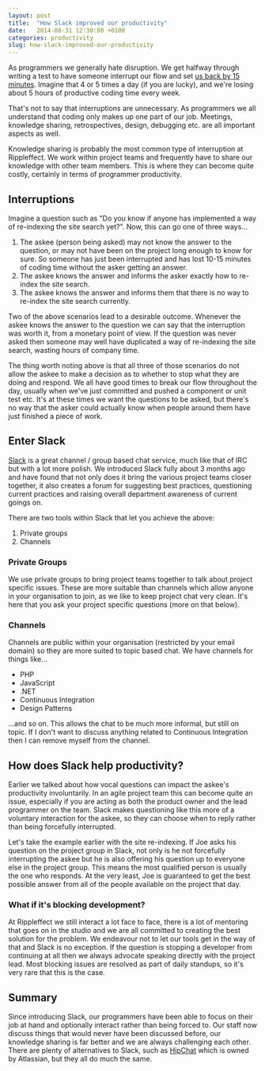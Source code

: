 ```yaml
---
layout: post
title:  "How Slack improved our productivity"
date:   2014-08-31 12:30:00 +0100
categories: productivity
slug: how-slack-improved-our-productivity
---
```


As programmers we generally hate disruption. We get halfway through writing a test to have someone interrupt our flow
and set [us back by 15 minutes](http://www.cc.gatech.edu/~vector/papers/sqj.pdf). Imagine that 4 or 5 times a day (if 
you are lucky), and we're losing about 5 hours of productive coding time every week.

That's not to say that interruptions are unnecessary. As programmers we all understand that coding only makes up one
part of our job. Meetings, knowledge sharing, retrospectives, design, debugging etc. are all important aspects as well.

Knowledge sharing is probably the most common type of interruption at Rippleffect. We work within project teams and
frequently have to share our knowledge with other team members. This is where they can become quite costly, certainly in
terms of programmer productivity.

## Interruptions

Imagine a question such as "Do you know if anyone has implemented a way of re-indexing the site search yet?". Now, this
can go one of three ways...

1. The askee (person being asked) may not know the answer to the question, or may not have been on the project long
   enough to know for sure. So someone has just been interrupted and has lost 10-15 minutes of coding time without the
   asker getting an answer.
2. The askee knows the answer and informs the asker exactly how to re-index the site search.
3. The askee knows the answer and informs them that there is no way to re-index the site search currently.

Two of the above scenarios lead to a desirable outcome. Whenever the askee knows the answer to the question we can say
that the interruption was worth it, from a monetary point of view. If the question was never asked then someone may well
have duplicated a way of re-indexing the site search, wasting hours of company time.

The thing worth noting above is that all three of those scenarios do not allow the askee to make a decision as to
whether to stop what they are doing and respond. We all have good times to break our flow throughout the day, usually
when we've just committed and pushed a component or unit test etc. It's at these times we want the questions to be
asked, but there's no way that the asker could actually know when people around them have just finished a piece of work.

## Enter Slack
[Slack](https://slack.com/) is a great channel / group based chat service, much like that of IRC but with a lot more 
polish. We introduced Slack fully about 3 months ago and have found that not only does it bring the various  project
teams closer together, it also creates a forum for suggesting best practices, questioning current practices and raising
overall department awareness of current goings on.

There are two tools within Slack that let you achieve the above:

1. Private groups
2. Channels

### Private Groups

We use private groups to bring project teams together to talk about project specific issues. These are more suitable
than channels which allow anyone in your organisation to join, as we like to keep project chat very clean. It's here
that you ask your project specific questions (more on that below).

### Channels

Channels are public within your organisation (restricted by your email domain) so they are more suited to topic based
chat. We have channels for things like...

* PHP
* JavaScript
* .NET
* Continuous Integration
* Design Patterns

...and so on. This allows the chat to be much more informal, but still on topic. If I don't want to discuss anything 
related to Continuous Integration then I can remove myself from the channel.

## How does Slack help productivity?

Earlier we talked about how vocal questions can impact the askee's productivity involuntarily. In an agile project team
this can become quite an issue, especially if you are acting as both the product owner and the lead programmer on the
team. Slack makes questioning like this more of a voluntary interaction for the askee, so they can choose when to reply
rather than being forcefully interrupted.

Let's take the example earlier with the site re-indexing. If Joe asks his question on the project group in Slack, not
only is he not forcefully interrupting the askee but he is also offering his question up to everyone else in the project
group. This means the most qualified person is usually the one who responds. At the very least, Joe is guaranteed to get
the best possible answer from all of the people available on the project that day.

### What if it's blocking development?

At Rippleffect we still interact a lot face to face, there is a lot of mentoring that goes on in the studio and we are
all committed to creating the best solution for the problem. We endeavour not to let our tools get in the way of that
and Slack is no exception. If the question is stopping a developer from continuing at all then we always advocate
speaking directly with the project lead. Most blocking issues are resolved as part of daily standups, so it's very rare
that this is the case.

## Summary
Since introducing Slack, our programmers have been able to focus on their job at hand and optionally interact rather 
than being forced to. Our staff now discuss things that would never have been discussed before, our knowledge sharing is
far better and we are always challenging each other. There are plenty of alternatives to Slack, such as 
[HipChat](https://www.hipchat.com/) which is owned by Atlassian, but they all do much the same.
